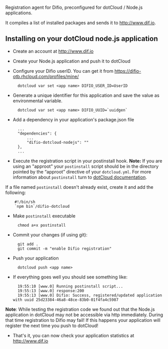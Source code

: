 Registration agent for Difio, preconfigured for dotCloud / Node.js
applications. 

It compiles a list of installed packages and sends it to http://www.dif.io.


Installing on your dotCloud node.js application
----------------------------------------------

- Create an account at http://www.dif.io

- Create your Node.js application and push it to dotCloud

- Configure your Difio userID. You can get it from https://difio-otb.rhcloud.com/profiles/mine/

        dotcloud var set <app name> DIFIO_USER_ID=UserID

- Generate a unique identifier for this application and save the value as environmental variable.

        dotcloud var set <app name> DIFIO_UUID=`uuidgen`

- Add a dependency in your application's package.json file

        ...
        "dependencies": {
            ...
            "difio-dotcloud-nodejs": ""
        },
        ...

- Execute the registration script in your postinstall hook. **Note:**
If you are using an "approot" your `postinstall` script should be in the 
directory pointed by the “approot” directive of your `dotcloud.yml`.
For more information about `postinstall` turn to 
[dotCloud documentation](http://docs.dotcloud.com/guides/postinstall/).

If a file named `postinstall` doesn't already exist, create it and add the following:

        #!/bin/sh
        `npm bin`/difio-dotcloud

* Make `postinstall` executable

        chmod a+x postinstall

* Commit your changes (if using git):

        git add .
        git commit -m "enable Difio registration"

- Push your application

        dotcloud push <app name>

- If everything goes well you should see something like:

        19:55:10 [www.0] Running postinstall script...
        19:55:13 [www.0] response:200
        19:55:13 [www.0] Difio: Success, registered/updated application with uuid 25d23384-46a8-48ce-83b0-01f4fa4c5987

**Note**: While testing the registration code we found out that the Node.js application in dotCloud
may not be accessible via http immediately. During that time registration to Difio may fail!
If this happens your application will register the next time you push to dotCloud!

- That's it, you can now check your application statistics at http://www.dif.io

